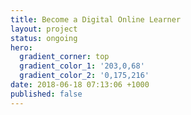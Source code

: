 ```yaml
---
title: Become a Digital Online Learner
layout: project
status: ongoing
hero:
  gradient_corner: top
  gradient_color_1: '203,0,68'
  gradient_color_2: '0,175,216'
date: 2018-06-18 07:13:06 +1000
published: false
---
```

